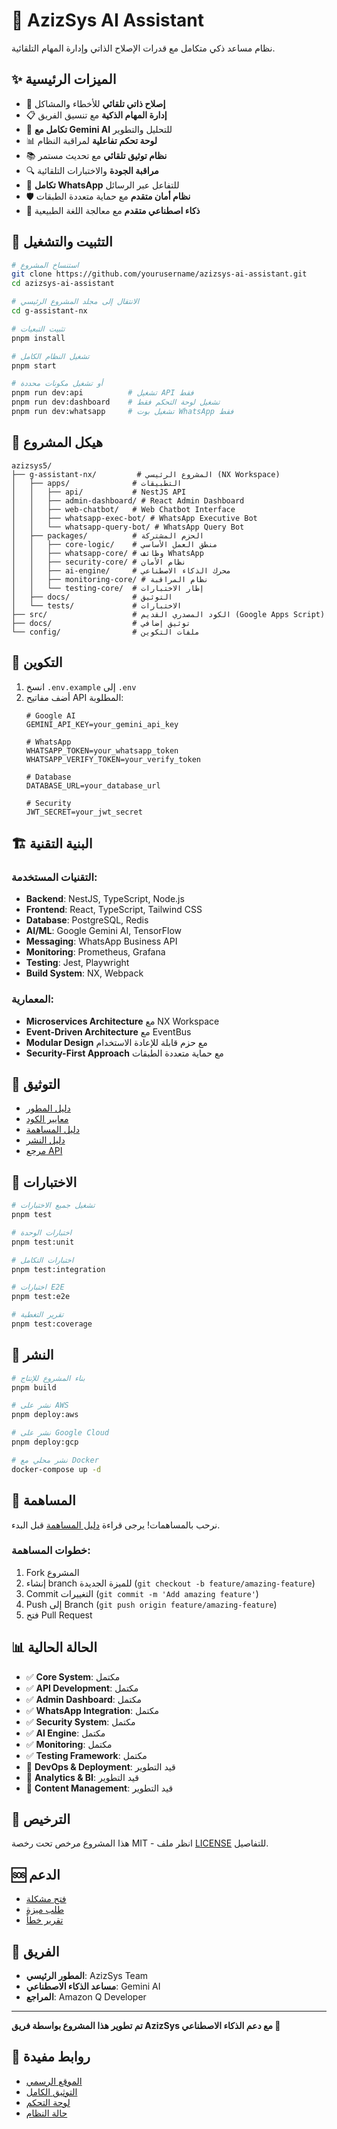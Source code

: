 # 🤖 AzizSys AI Assistant

نظام مساعد ذكي متكامل مع قدرات الإصلاح الذاتي وإدارة المهام التلقائية.

## ✨ الميزات الرئيسية

- 🔄 **إصلاح ذاتي تلقائي** للأخطاء والمشاكل
- 📋 **إدارة المهام الذكية** مع تنسيق الفريق
- 🤖 **تكامل مع Gemini AI** للتحليل والتطوير
- 📊 **لوحة تحكم تفاعلية** لمراقبة النظام
- 📚 **نظام توثيق تلقائي** مع تحديث مستمر
- 🔍 **مراقبة الجودة** والاختبارات التلقائية
- 💬 **تكامل WhatsApp** للتفاعل عبر الرسائل
- 🛡️ **نظام أمان متقدم** مع حماية متعددة الطبقات
- 🧠 **ذكاء اصطناعي متقدم** مع معالجة اللغة الطبيعية

## 🚀 التثبيت والتشغيل

```bash
# استنساخ المشروع
git clone https://github.com/yourusername/azizsys-ai-assistant.git
cd azizsys-ai-assistant

# الانتقال إلى مجلد المشروع الرئيسي
cd g-assistant-nx

# تثبيت التبعيات
pnpm install

# تشغيل النظام الكامل
pnpm start

# أو تشغيل مكونات محددة
pnpm run dev:api          # تشغيل API فقط
pnpm run dev:dashboard    # تشغيل لوحة التحكم فقط
pnpm run dev:whatsapp     # تشغيل بوت WhatsApp فقط
```

## 📁 هيكل المشروع

```
azizsys5/
├── g-assistant-nx/         # المشروع الرئيسي (NX Workspace)
│   ├── apps/              # التطبيقات
│   │   ├── api/           # NestJS API
│   │   ├── admin-dashboard/ # React Admin Dashboard
│   │   ├── web-chatbot/   # Web Chatbot Interface
│   │   ├── whatsapp-exec-bot/ # WhatsApp Executive Bot
│   │   └── whatsapp-query-bot/ # WhatsApp Query Bot
│   ├── packages/          # الحزم المشتركة
│   │   ├── core-logic/    # منطق العمل الأساسي
│   │   ├── whatsapp-core/ # وظائف WhatsApp
│   │   ├── security-core/ # نظام الأمان
│   │   ├── ai-engine/     # محرك الذكاء الاصطناعي
│   │   ├── monitoring-core/ # نظام المراقبة
│   │   └── testing-core/  # إطار الاختبارات
│   ├── docs/              # التوثيق
│   └── tests/             # الاختبارات
├── src/                   # الكود المصدري القديم (Google Apps Script)
├── docs/                  # توثيق إضافي
└── config/                # ملفات التكوين
```

## 🔧 التكوين

1. انسخ `.env.example` إلى `.env`
2. أضف مفاتيح API المطلوبة:
   ```env
   # Google AI
   GEMINI_API_KEY=your_gemini_api_key
   
   # WhatsApp
   WHATSAPP_TOKEN=your_whatsapp_token
   WHATSAPP_VERIFY_TOKEN=your_verify_token
   
   # Database
   DATABASE_URL=your_database_url
   
   # Security
   JWT_SECRET=your_jwt_secret
   ```

## 🏗️ البنية التقنية

### التقنيات المستخدمة:
- **Backend**: NestJS, TypeScript, Node.js
- **Frontend**: React, TypeScript, Tailwind CSS
- **Database**: PostgreSQL, Redis
- **AI/ML**: Google Gemini AI, TensorFlow
- **Messaging**: WhatsApp Business API
- **Monitoring**: Prometheus, Grafana
- **Testing**: Jest, Playwright
- **Build System**: NX, Webpack

### المعمارية:
- **Microservices Architecture** مع NX Workspace
- **Event-Driven Architecture** مع EventBus
- **Modular Design** مع حزم قابلة للإعادة الاستخدام
- **Security-First Approach** مع حماية متعددة الطبقات

## 📖 التوثيق

- [دليل المطور](g-assistant-nx/docs/2_developer_guide/AzizSys_Developer_Guide.md)
- [معايير الكود](g-assistant-nx/docs/2_developer_guide/coding_standards.md)
- [دليل المساهمة](g-assistant-nx/CONTRIBUTING.md)
- [دليل النشر](g-assistant-nx/docs/4_operations/deployment.md)
- [مرجع API](g-assistant-nx/docs/3_api/api_reference.md)

## 🧪 الاختبارات

```bash
# تشغيل جميع الاختبارات
pnpm test

# اختبارات الوحدة
pnpm test:unit

# اختبارات التكامل
pnpm test:integration

# اختبارات E2E
pnpm test:e2e

# تقرير التغطية
pnpm test:coverage
```

## 🚀 النشر

```bash
# بناء المشروع للإنتاج
pnpm build

# نشر على AWS
pnpm deploy:aws

# نشر على Google Cloud
pnpm deploy:gcp

# نشر محلي مع Docker
docker-compose up -d
```

## 🤝 المساهمة

نرحب بالمساهمات! يرجى قراءة [دليل المساهمة](g-assistant-nx/CONTRIBUTING.md) قبل البدء.

### خطوات المساهمة:
1. Fork المشروع
2. إنشاء branch للميزة الجديدة (`git checkout -b feature/amazing-feature`)
3. Commit التغييرات (`git commit -m 'Add amazing feature'`)
4. Push إلى Branch (`git push origin feature/amazing-feature`)
5. فتح Pull Request

## 📊 الحالة الحالية

- ✅ **Core System**: مكتمل
- ✅ **API Development**: مكتمل
- ✅ **Admin Dashboard**: مكتمل
- ✅ **WhatsApp Integration**: مكتمل
- ✅ **Security System**: مكتمل
- ✅ **AI Engine**: مكتمل
- ✅ **Monitoring**: مكتمل
- ✅ **Testing Framework**: مكتمل
- 🔄 **DevOps & Deployment**: قيد التطوير
- 🔄 **Analytics & BI**: قيد التطوير
- 🔄 **Content Management**: قيد التطوير

## 📄 الترخيص

هذا المشروع مرخص تحت رخصة MIT - انظر ملف [LICENSE](g-assistant-nx/LICENSE) للتفاصيل.

## 🆘 الدعم

- [فتح مشكلة](https://github.com/yourusername/azizsys-ai-assistant/issues)
- [طلب ميزة](https://github.com/yourusername/azizsys-ai-assistant/issues/new?template=feature_request.md)
- [تقرير خطأ](https://github.com/yourusername/azizsys-ai-assistant/issues/new?template=bug_report.md)

## 👥 الفريق

- **المطور الرئيسي**: AzizSys Team
- **مساعد الذكاء الاصطناعي**: Gemini AI
- **المراجع**: Amazon Q Developer

---

**تم تطوير هذا المشروع بواسطة فريق AzizSys مع دعم الذكاء الاصطناعي 🚀**

## 🔗 روابط مفيدة

- [الموقع الرسمي](https://azizsys.com)
- [التوثيق الكامل](https://docs.azizsys.com)
- [لوحة التحكم](https://dashboard.azizsys.com)
- [حالة النظام](https://status.azizsys.com)